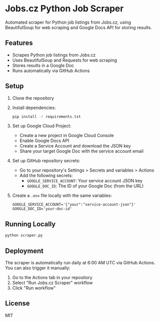 # Jobs.cz Python Job Scraper

Automated scraper for Python job listings from Jobs.cz, using BeautifulSoup for web scraping and Google Docs API for storing results.

## Features

- Scrapes Python job listings from Jobs.cz
- Uses BeautifulSoup and Requests for web scraping
- Stores results in a Google Doc
- Runs automatically via GitHub Actions

## Setup

1. Clone the repository
2. Install dependencies:
   ```bash
   pip install -r requirements.txt
   ```

3. Set up Google Cloud Project:
   - Create a new project in Google Cloud Console
   - Enable Google Docs API
   - Create a Service Account and download the JSON key
   - Share your target Google Doc with the service account email

4. Set up GitHub repository secrets:
   - Go to your repository's Settings > Secrets and variables > Actions
   - Add the following secrets:
     - `GOOGLE_SERVICE_ACCOUNT`: Your service account JSON key
     - `GOOGLE_DOC_ID`: The ID of your Google Doc (from the URL)

5. Create a `.env` file locally with the same variables:
   ```
   GOOGLE_SERVICE_ACCOUNT='{"your":"service-account-json"}'
   GOOGLE_DOC_ID='your-doc-id'
   ```

## Running Locally

```bash
python scraper.py
```

## Deployment

The scraper is automatically run daily at 6:00 AM UTC via GitHub Actions. You can also trigger it manually:

1. Go to the Actions tab in your repository
2. Select "Run Jobs.cz Scraper" workflow
3. Click "Run workflow"

## License

MIT
